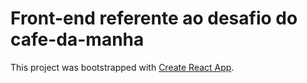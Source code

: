 # Front-end referente ao desafio do cafe-da-manha 

This project was bootstrapped with [Create React App](https://github.com/facebook/create-react-app).

